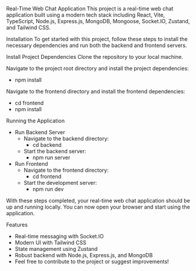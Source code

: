 Real-Time Web Chat Application
This project is a real-time web chat application built using a modern tech stack including React, Vite, TypeScript, Node.js, Express.js, MongoDB, Mongoose, Socket.IO, Zustand, and Tailwind CSS.

Installation
To get started with this project, follow these steps to install the necessary dependencies and run both the backend and frontend servers.

Install Project Dependencies
Clone the repository to your local machine.

Navigate to the project root directory and install the project dependencies:
  - npm install

Navigate to the frontend directory and install the frontend dependencies:
  - cd frontend
  - npm install

Running the Application
  - Run Backend Server
      - Navigate to the backend directory:
          - cd backend
      - Start the backend server:
          - npm run server
  - Run Frontend
      - Navigate to the frontend directory:
          - cd frontend
      - Start the development server:
          - npm run dev

With these steps completed, your real-time web chat application should be up and running locally. You can now open your browser and start using the application.

Features
  - Real-time messaging with Socket.IO
  - Modern UI with Tailwind CSS
  - State management using Zustand
  - Robust backend with Node.js, Express.js, and MongoDB
  - Feel free to contribute to the project or suggest improvements!

